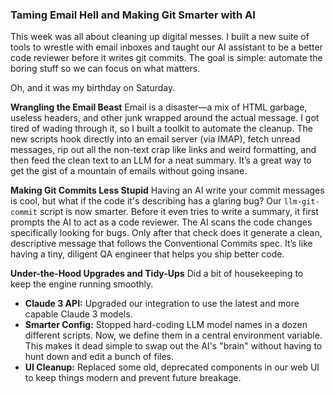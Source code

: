 ### **Taming Email Hell and Making Git Smarter with AI**

This week was all about cleaning up digital messes. I built a new suite of tools to wrestle with email inboxes and taught our AI assistant to be a better code reviewer before it writes git commits. The goal is simple: automate the boring stuff so we can focus on what matters.

Oh, and it was my birthday on Saturday.

**Wrangling the Email Beast**
Email is a disaster—a mix of HTML garbage, useless headers, and other junk wrapped around the actual message. I got tired of wading through it, so I built a toolkit to automate the cleanup. The new scripts hook directly into an email server (via IMAP), fetch unread messages, rip out all the non-text crap like links and weird formatting, and then feed the clean text to an LLM for a neat summary. It’s a great way to get the gist of a mountain of emails without going insane.

**Making Git Commits Less Stupid**
Having an AI write your commit messages is cool, but what if the code it's describing has a glaring bug? Our `llm-git-commit` script is now smarter. Before it even tries to write a summary, it first prompts the AI to act as a code reviewer. The AI scans the code changes specifically looking for bugs. Only after that check does it generate a clean, descriptive message that follows the Conventional Commits spec. It’s like having a tiny, diligent QA engineer that helps you ship better code.

**Under-the-Hood Upgrades and Tidy-Ups**
Did a bit of housekeeping to keep the engine running smoothly.
*   **Claude 3 API:** Upgraded our integration to use the latest and more capable Claude 3 models.
*   **Smarter Config:** Stopped hard-coding LLM model names in a dozen different scripts. Now, we define them in a central environment variable. This makes it dead simple to swap out the AI's "brain" without having to hunt down and edit a bunch of files.
*   **UI Cleanup:** Replaced some old, deprecated components in our web UI to keep things modern and prevent future breakage.
